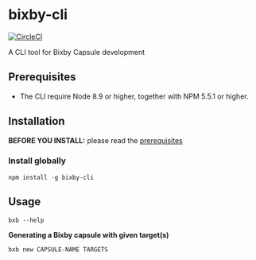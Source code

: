 # bixby-cli

[![CircleCI](https://circleci.com/gh/Clique-Paris/bixby-cli/tree/master.svg?style=svg)](https://circleci.com/gh/Clique-Paris/bixby-cli/tree/master)

A CLI tool for Bixby Capsule development

## Prerequisites

- The CLI require Node 8.9 or higher, together with NPM 5.5.1 or higher.

## Installation 

**BEFORE YOU INSTALL:** please read the  [prerequisites](#prerequisites)

### Install globally

`npm install -g bixby-cli`

## Usage

`bxb --help`

**Generating a Bixby capsule with given target(s)**

```shell
bxb new CAPSULE-NAME TARGETS
```

